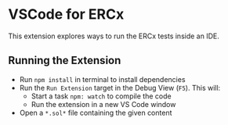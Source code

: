 # VSCode for ERCx

This extension explores ways to run the ERCx tests inside an IDE.


## Running the Extension

- Run `npm install` in terminal to install dependencies
- Run the `Run Extension` target in the Debug View (`F5`). This will:
	- Start a task `npm: watch` to compile the code
	- Run the extension in a new VS Code window
- Open a `*.sol*` file containing the given content
